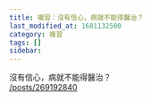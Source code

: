 ```yaml
---
title: 複習：沒有信心，病就不能得醫治？
last_modified_at: 1681132500
category: 複習
tags: []
sidebar: 
---
```


 <p>沒有信心，病就不能得醫治？<br>
<a href="/posts/269192840" target="_blank">/posts/269192840</a></p>

<p>&nbsp;</p>
